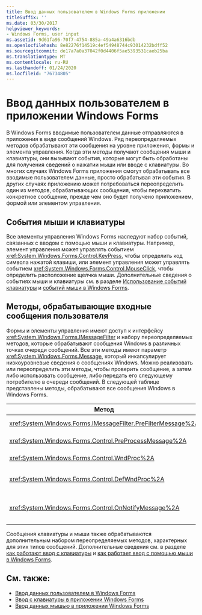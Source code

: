 ```yaml
---
title: Ввод данных пользователем в Windows Forms приложении
titleSuffix: ''
ms.date: 03/30/2017
helpviewer_keywords:
- Windows Forms, user input
ms.assetid: 9d61fa96-70f7-4754-885a-49a4a6316bdb
ms.openlocfilehash: 8e82276f14519c4ef54948744c93014232bdff52
ms.sourcegitcommit: de17a7a0a37042f0d4406f5ae5393531caeb25ba
ms.translationtype: MT
ms.contentlocale: ru-RU
ms.lasthandoff: 01/24/2020
ms.locfileid: "76734805"
---
```

# <a name="user-input-in-a-windows-forms-application"></a>Ввод данных пользователем в приложении Windows Forms
В Windows Forms вводимые пользователем данные отправляются в приложения в виде сообщений Windows. Ряд переопределяемых методов обрабатывают эти сообщения на уровне приложения, формы и элемента управления. Когда эти методы получают сообщения мыши и клавиатуры, они вызывают события, которые могут быть обработаны для получения сведений о нажатии мыши или вводе с клавиатуры. Во многих случаях Windows Forms приложения смогут обрабатывать все вводимые пользователем данные, просто обрабатывая эти события. В других случаях приложению может потребоваться переопределить один из методов, обрабатывающих сообщения, чтобы перехватить конкретное сообщение, прежде чем оно будет получено приложением, формой или элементом управления.  
  
## <a name="mouse-and-keyboard-events"></a>События мыши и клавиатуры  
 Все элементы управления Windows Forms наследуют набор событий, связанных с вводом с помощью мыши и клавиатуры. Например, элемент управления может управлять событием <xref:System.Windows.Forms.Control.KeyPress>, чтобы определить код символа нажатой клавиши, или элемент управления может управлять событием <xref:System.Windows.Forms.Control.MouseClick>, чтобы определить расположение щелчка мыши. Дополнительные сведения о событиях мыши и клавиатуры см. в разделе [Использование событий клавиатуры](using-keyboard-events.md) и [событий мыши в Windows Forms](mouse-events-in-windows-forms.md).  
  
## <a name="methods-that-process-user-input-messages"></a>Методы, обрабатывающие входные сообщения пользователя  
 Формы и элементы управления имеют доступ к интерфейсу <xref:System.Windows.Forms.IMessageFilter> и набору переопределяемых методов, которые обрабатывают сообщения Windows в различных точках очереди сообщений. Все эти методы имеют параметр <xref:System.Windows.Forms.Message>, который инкапсулирует низкоуровневые сведения о сообщениях Windows. Можно реализовать или переопределить эти методы, чтобы проверить сообщение, а затем либо использовать сообщение, либо передать его следующему потребителю в очереди сообщений. В следующей таблице представлены методы, обрабатывают все сообщения Windows в Windows Forms.  
  
|Метод|Примечания|  
|------------|-----------|  
|<xref:System.Windows.Forms.IMessageFilter.PreFilterMessage%2A>|Этот метод перехватывает сообщения в очереди (также известные как отправленные) на уровне приложения.|  
|<xref:System.Windows.Forms.Control.PreProcessMessage%2A>|Этот метод перехватывает сообщения Windows на уровне формы и элемента управления до их обработки.|  
|<xref:System.Windows.Forms.Control.WndProc%2A>|Этот метод обрабатывает сообщения Windows на уровне формы и элемента управления.|  
|<xref:System.Windows.Forms.Control.DefWndProc%2A>|Этот метод выполняет обработку сообщений Windows по умолчанию на уровне формы и элемента управления. Это обеспечивает минимальную функциональность окна.|  
|<xref:System.Windows.Forms.Control.OnNotifyMessage%2A>|Этот метод перехватывает сообщения на уровне формы и элемента управления после их обработки. Для вызова этого метода необходимо задать бит стиля <xref:System.Windows.Forms.ControlStyles.EnableNotifyMessage>.|  
  
 Сообщения клавиатуры и мыши также обрабатываются дополнительным набором переопределяемых методов, характерных для этих типов сообщений. Дополнительные сведения см. в разделе [как работают ввод с клавиатуры](how-keyboard-input-works.md) и [как работает ввод с помощью мыши в Windows Forms](how-mouse-input-works-in-windows-forms.md).  
  
## <a name="see-also"></a>См. также:

- [Ввод данных пользователем в Windows Forms](user-input-in-windows-forms.md)
- [Ввод с клавиатуры в приложении Windows Forms](keyboard-input-in-a-windows-forms-application.md)
- [Ввод данных мышью в приложении Windows Forms](mouse-input-in-a-windows-forms-application.md)
